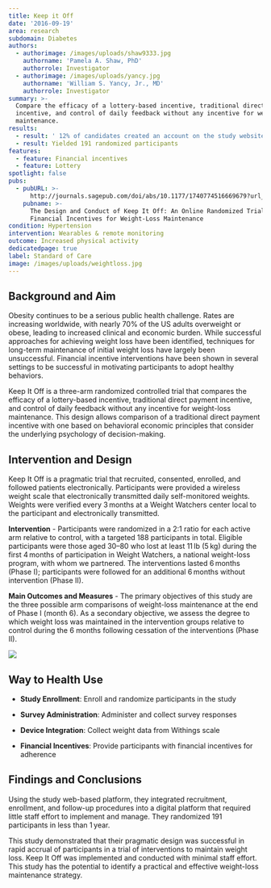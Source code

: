 ```yaml
---
title: Keep it Off
date: '2016-09-19'
area: research
subdomain: Diabetes
authors:
  - authorimage: /images/uploads/shaw9333.jpg
    authorname: 'Pamela A. Shaw, PhD'
    authorrole: Investigator
  - authorimage: /images/uploads/yancy.jpg
    authorname: 'William S. Yancy, Jr., MD'
    authorrole: Investigator
summary: >-
  Compare the efficacy of a lottery-based incentive, traditional direct payment
  incentive, and control of daily feedback without any incentive for weight-loss
  maintenance.
results:
  - result: ' 12% of candidates created an account on the study website'
  - result: Yielded 191 randomized participants
features:
  - feature: Financial incentives
  - feature: Lottery
spotlight: false
pubs:
  - pubURL: >-
      http://journals.sagepub.com/doi/abs/10.1177/1740774516669679?url_ver=Z39.88-2003&rfr_id=ori%3Arid%3Acrossref.org&rfr_dat=cr_pub%3Dpubmed&
    pubname: >-
      The Design and Conduct of Keep It Off: An Online Randomized Trial of
      Financial Incentives for Weight-Loss Maintenance
condition: Hypertension
intervention: Wearables & remote monitoring
outcome: Increased physical activity
dedicatedpage: true
label: Standard of Care 
image: /images/uploads/weightloss.jpg
---
```

## Background and Aim

Obesity continues to be a serious public health challenge. Rates are increasing worldwide, with nearly 70% of the US adults overweight or obese, leading to increased clinical and economic burden. While successful approaches for achieving weight loss have been identified, techniques for long-term maintenance of initial weight loss have largely been unsuccessful. Financial incentive interventions have been shown in several settings to be successful in motivating participants to adopt healthy behaviors.

Keep It Off is a three-arm randomized controlled trial that compares the efficacy of a lottery-based incentive, traditional direct payment incentive, and control of daily feedback without any incentive for weight-loss maintenance. This design allows comparison of a traditional direct payment incentive with one based on behavioral economic principles that consider the underlying psychology of decision-making.

## Intervention and Design

Keep It Off is a pragmatic trial that recruited, consented, enrolled, and followed patients electronically. Participants were provided a wireless weight scale that electronically transmitted daily self-monitored weights. Weights were verified every 3 months at a Weight Watchers center local to the participant and electronically transmitted.

**Intervention** - Participants were randomized in a 2:1 ratio for each active arm relative to control, with a targeted 188 participants in total. Eligible participants were those aged 30–80 who lost at least 11 lb (5 kg) during the first 4 months of participation in Weight Watchers, a national weight-loss program, with whom we partnered. The interventions lasted 6 months (Phase I); participants were followed for an additional 6 months without intervention (Phase II). 

**Main Outcomes and Measures** - The primary objectives of this study are the three possible arm comparisons of weight-loss maintenance at the end of Phase I (month 6). As a secondary objective, we assess the degree to which weight loss was maintained in the intervention groups relative to control during the 6 months following cessation of the interventions (Phase II).

![](/images/uploads/screen-shot-2018-08-30-at-8.14.40-pm.png)

## Way to Health Use

- **Study Enrollment**: Enroll and randomize participants in the study

- **Survey Administration**: Administer and collect survey responses

- **Device Integration**: Collect weight data from Withings scale

- **Financial Incentives**: Provide participants with financial incentives for adherence

## Findings and Conclusions

Using the study web-based platform, they integrated recruitment, enrollment, and follow-up procedures into a digital platform that required little staff effort to implement and manage. They randomized 191 participants in less than 1 year. 

This study demonstrated that their pragmatic design was successful in rapid accrual of participants in a trial of interventions to maintain weight loss. Keep It Off was implemented and conducted with minimal staff effort. This study has the potential to identify a practical and effective weight-loss maintenance strategy.
